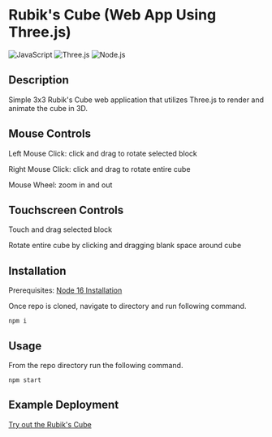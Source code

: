 # Rubik's Cube (Web App Using Three.js)
![JavaScript](https://img.shields.io/badge/JavaScript-ES6-blue)
![Three.js](https://img.shields.io/badge/Three.js-0.146-green)
![Node.js](https://img.shields.io/badge/Node.js-16-green)

## Description

Simple 3x3 Rubik's Cube web application that utilizes Three.js to render and animate the cube in 3D.

## Mouse Controls

Left Mouse Click: click and drag to rotate selected block

Right Mouse Click: click and drag to rotate entire cube

Mouse Wheel: zoom in and out

## Touchscreen Controls

Touch and drag selected block

Rotate entire cube by clicking and dragging blank space around cube

## Installation

Prerequisites: [Node 16 Installation](https://nodejs.org/en/download/)

Once repo is cloned, navigate to directory and run following command.

```
npm i
```

## Usage

From the repo directory run the following command.

```
npm start
```

## Example Deployment

[Try out the Rubik's Cube](https://brandonag.github.io/rubiks-cube/)